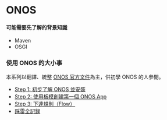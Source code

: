 # ONOS

#### 可能需要先了解的背景知識

* Maven
* OSGI

### 使用 ONOS 的大小事

本系列以翻譯、統整 [ONOS 官方文件](https://wiki.onosproject.org/)為主，供初學 ONOS 的人參閱。

* [Step 1: 初步了解 ONOS 並安裝](https://github.com/OSE-Lab/Learning-SDN/tree/master/Controller/ONOS/step1)
* [Step 2: 使用板模創建第一個 ONOS App](https://github.com/OSE-Lab/Learning-SDN/tree/master/Controller/ONOS/step2)
* [Step 3: 下達規則（Flow）](https://github.com/OSE-Lab/Learning-SDN/tree/master/Controller/ONOS/step3)
* [踩雷全記錄]()





